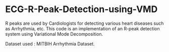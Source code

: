 # ECG-R-Peak-Detection-using-VMD

R peaks are used by Cardiologists for detecting various heart diseases such as Arrhythmia, etc. 
This code is an implementation of an R-peak detection system using Variational Mode Decomposition. 

Dataset used : MITBIH Arrhythmia Dataset.
